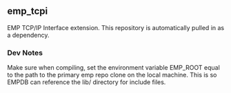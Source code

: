## emp_tcpi ##


EMP TCP/IP Interface extension. This repository is automatically pulled in as a dependency.


### Dev Notes ###

Make sure when compiling, set the environment variable EMP_ROOT equal to the
path to the primary emp repo clone on the local machine. This is so EMPDB can
reference the lib/ directory for include files.